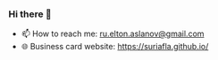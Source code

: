 ### Hi there 👋

- 📫 How to reach me: ru.elton.aslanov@gmail.com
- 🌐 Business card website: https://suriafla.github.io/

<!--
**Suriafla/Suriafla** is a ✨ _special_ ✨ repository because its `README.md` (this file) appears on your GitHub profile.

Here are some ideas to get you started:

- 🔭 I’m currently working on ...
- 🌱 I’m currently learning ...
- 👯 I’m looking to collaborate on ...
- 🤔 I’m looking for help with ...
- 💬 Ask me about ...
- 📫 How to reach me: ...
- 😄 Pronouns: ...
- ⚡ Fun fact: ...
-->
